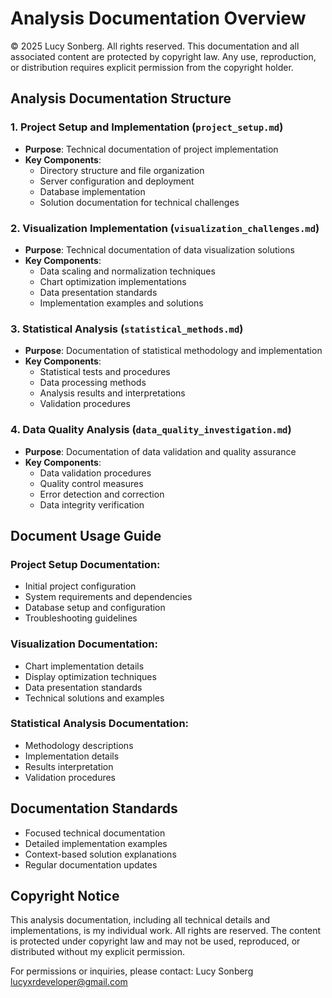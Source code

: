 # Analysis Documentation Overview

© 2025 Lucy Sonberg. All rights reserved.
This documentation and all associated content are protected by copyright law. Any use, reproduction, or distribution requires explicit permission from the copyright holder.

## Analysis Documentation Structure

### 1. Project Setup and Implementation (`project_setup.md`)
- **Purpose**: Technical documentation of project implementation
- **Key Components**:
  * Directory structure and file organization
  * Server configuration and deployment
  * Database implementation
  * Solution documentation for technical challenges

### 2. Visualization Implementation (`visualization_challenges.md`)
- **Purpose**: Technical documentation of data visualization solutions
- **Key Components**:
  * Data scaling and normalization techniques
  * Chart optimization implementations
  * Data presentation standards
  * Implementation examples and solutions

### 3. Statistical Analysis (`statistical_methods.md`)
- **Purpose**: Documentation of statistical methodology and implementation
- **Key Components**:
  * Statistical tests and procedures
  * Data processing methods
  * Analysis results and interpretations
  * Validation procedures

### 4. Data Quality Analysis (`data_quality_investigation.md`)
- **Purpose**: Documentation of data validation and quality assurance
- **Key Components**:
  * Data validation procedures
  * Quality control measures
  * Error detection and correction
  * Data integrity verification

## Document Usage Guide

### Project Setup Documentation:
- Initial project configuration
- System requirements and dependencies
- Database setup and configuration
- Troubleshooting guidelines

### Visualization Documentation:
- Chart implementation details
- Display optimization techniques
- Data presentation standards
- Technical solutions and examples

### Statistical Analysis Documentation:
- Methodology descriptions
- Implementation details
- Results interpretation
- Validation procedures

## Documentation Standards
- Focused technical documentation
- Detailed implementation examples
- Context-based solution explanations
- Regular documentation updates

## Copyright Notice
This analysis documentation, including all technical details and implementations, is my individual work. All rights are reserved. 
The content is protected under copyright law and may not be used, reproduced, or distributed without my explicit permission.

For permissions or inquiries, please contact:
Lucy Sonberg
lucyxrdeveloper@gmail.com 